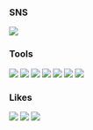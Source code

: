 ### SNS
<a href="https://dukichoi.github.io/blog/" target="_blank"><img src="https://img.shields.io/badge/Simple Blog-181717?style=for-the-badge&logo=GitHub&logoColor=white"/></a> 

### Tools
<img src="https://img.shields.io/badge/Python-3776AB?style=for-the-badge&logo=Python&logoColor=white"> <img src="https://img.shields.io/badge/Java-F7DF1E?style=for-the-badge&logo=Java&logoColor=white"> <img src="https://img.shields.io/badge/C-A8B9CC?style=flat-square&logo=C&logoColor=white"/> <img src="https://img.shields.io/badge/C++-00599C?style=flat-square&logo=cplusplus&logoColor=white"/> <img src="https://img.shields.io/badge/TypeScript-3178C6?style=flat-square&logo=TypeScript&logoColor=white"/> <img src="https://img.shields.io/badge/Autohotkey-334455?style=flat-square&logo=Autohotkey&logoColor=white"/> <img src="https://img.shields.io/badge/Android Studio-3DDC84?style=flat-square&logo=Android Studio&logoColor=white"/>

### Likes
<img src="https://img.shields.io/badge/Bitcoin-F7931A?style=for-the-badge&logo=Bitcoin&logoColor=white"> <img src="https://img.shields.io/badge/Apple-000000?style=flat-square&logo=Apple&logoColor=white"/> <img src="https://img.shields.io/badge/Nintendo Switch-E60012?style=flat-square&logo=Nintendo Switch&logoColor=white"/>
